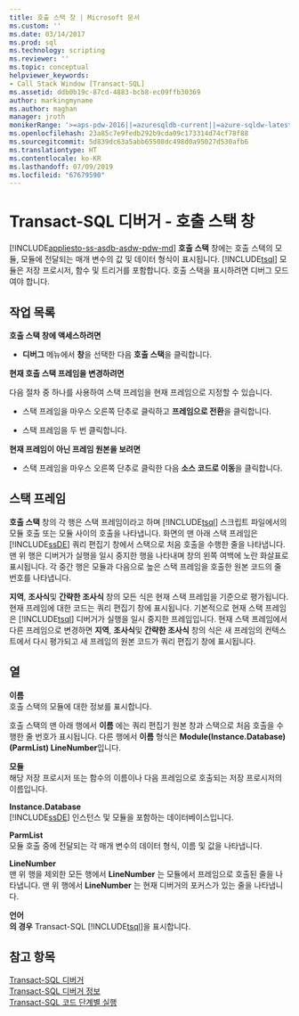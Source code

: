 ```yaml
---
title: 호출 스택 창 | Microsoft 문서
ms.custom: ''
ms.date: 03/14/2017
ms.prod: sql
ms.technology: scripting
ms.reviewer: ''
ms.topic: conceptual
helpviewer_keywords:
- Call Stack Window [Transact-SQL]
ms.assetid: ddb0b19c-87cd-4883-bcb8-ec09ffb30369
author: markingmyname
ms.author: maghan
manager: jroth
monikerRange: '>=aps-pdw-2016||=azuresqldb-current||=azure-sqldw-latest||>=sql-server-2016||=sqlallproducts-allversions||>=sql-server-linux-2017||=azuresqldb-mi-current'
ms.openlocfilehash: 23a85c7e9fedb292b9cda09c173314d74cf78f88
ms.sourcegitcommit: 5d839dc63a5abb65508dc498d0a95027d530afb6
ms.translationtype: HT
ms.contentlocale: ko-KR
ms.lasthandoff: 07/09/2019
ms.locfileid: "67679590"
---
```

# <a name="transact-sql-debugger---call-stack-window"></a>Transact-SQL 디버거 - 호출 스택 창
[!INCLUDE[appliesto-ss-asdb-asdw-pdw-md](../../includes/appliesto-ss-asdb-asdw-pdw-md.md)]
  **호출 스택** 창에는 호출 스택의 모듈, 모듈에 전달되는 매개 변수의 값 및 데이터 형식이 표시됩니다. [!INCLUDE[tsql](../../includes/tsql-md.md)] 모듈은 저장 프로시저, 함수 및 트리거를 포함합니다. 호출 스택을 표시하려면 디버그 모드여야 합니다.  
  
## <a name="task-list"></a>작업 목록  
 **호출 스택 창에 액세스하려면**  
  
-   **디버그** 메뉴에서 **창**을 선택한 다음 **호출 스택**을 클릭합니다.  
  
 **현재 호출 스택 프레임을 변경하려면**  
  
 다음 절차 중 하나를 사용하여 스택 프레임을 현재 프레임으로 지정할 수 있습니다.  
  
-   스택 프레임을 마우스 오른쪽 단추로 클릭하고 **프레임으로 전환**을 클릭합니다.  
  
-   스택 프레임을 두 번 클릭합니다.  
  
 **현재 프레임이 아닌 프레임 원본을 보려면**  
  
-   스택 프레임을 마우스 오른쪽 단추로 클릭한 다음 **소스 코드로 이동**을 클릭합니다.  
  
## <a name="stack-frames"></a>스택 프레임  
 **호출 스택** 창의 각 행은 스택 프레임이라고 하며 [!INCLUDE[tsql](../../includes/tsql-md.md)] 스크립트 파일에서의 모듈 호출 또는 모듈 사이의 호출을 나타냅니다. 화면의 맨 아래 스택 프레임은 [!INCLUDE[ssDE](../../includes/ssde-md.md)] 쿼리 편집기 창에서 스택으로 처음 호출을 수행한 줄을 나타냅니다. 맨 위 행은 디버거가 실행을 일시 중지한 행을 나타내며 창의 왼쪽 여백에 노란 화살표로 표시됩니다. 각 중간 행은 모듈과 다음으로 높은 스택 프레임을 호출한 원본 코드의 줄 번호를 나타냅니다.  
  
 **지역**, **조사식**및 **간략한 조사식** 창의 모든 식은 현재 스택 프레임을 기준으로 평가됩니다. 현재 프레임에 대한 코드는 쿼리 편집기 창에 표시됩니다. 기본적으로 현재 스택 프레임은 [!INCLUDE[tsql](../../includes/tsql-md.md)] 디버거가 실행을 일시 중지한 프레임입니다. 현재 스택 프레임에서 다른 프레임으로 변경하면 **지역**, **조사식**및 **간략한 조사식** 창의 식은 새 프레임의 컨텍스트에서 다시 평가되고 새 프레임의 원본 코드가 쿼리 편집기 창에 표시됩니다.  
  
## <a name="columns"></a>열  
 **이름**  
 호출 스택의 모듈에 대한 정보를 표시합니다.  
  
 호출 스택의 맨 아래 행에서 **이름** 에는 쿼리 편집기 원본 창과 스택으로 처음 호출을 수행한 줄 번호가 표시됩니다. 다른 행에서 **이름** 형식은 **Module(Instance.Database)(ParmList) LineNumber**입니다.  
  
 **모듈**  
 해당 저장 프로시저 또는 함수의 이름이나 다음 프레임으로 호출되는 저장 프로시저의 이름입니다.  
  
 **Instance.Database**  
 [!INCLUDE[ssDE](../../includes/ssde-md.md)] 인스턴스 및 모듈을 포함하는 데이터베이스입니다.  
  
 **ParmList**  
 모듈 호출 중에 전달되는 각 매개 변수의 데이터 형식, 이름 및 값을 나타냅니다.  
  
 **LineNumber**  
 맨 위 행을 제외한 모든 행에서 **LineNumber** 는 모듈에서 프레임으로 호출된 줄을 나타냅니다. 맨 위 행에서 **LineNumber** 는 현재 디버거의 포커스가 있는 줄을 나타냅니다.  
  
 **언어**  
 **의 경우** Transact-SQL [!INCLUDE[tsql](../../includes/tsql-md.md)]을 표시합니다.  
  
## <a name="see-also"></a>참고 항목  
 [Transact-SQL 디버거](../../relational-databases/scripting/transact-sql-debugger.md)   
 [Transact-SQL 디버거 정보](../../relational-databases/scripting/transact-sql-debugger-information.md)   
 [Transact-SQL 코드 단계별 실행](../../relational-databases/scripting/step-through-transact-sql-code.md)  
